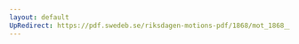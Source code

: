 ```yaml
---
layout: default
UpRedirect: https://pdf.swedeb.se/riksdagen-motions-pdf/1868/mot_1868__ak__00317/mot_1868__ak__00317_004.pdf
---
```

